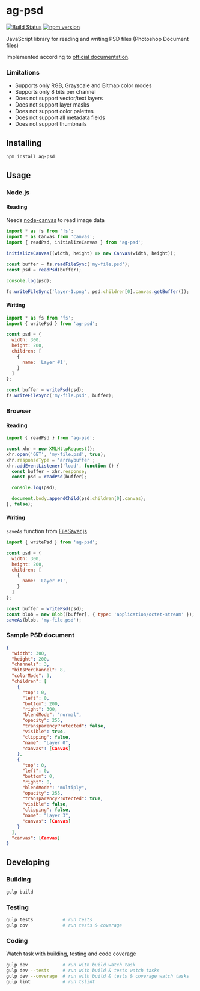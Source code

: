 ﻿# ag-psd

[![Build Status](https://travis-ci.org/Agamnentzar/ag-psd.svg)](https://travis-ci.org/Agamnentzar/ag-psd)
[![npm version](https://badge.fury.io/js/ag-psd.svg)](https://badge.fury.io/js/ag-psd)

JavaScript library for reading and writing PSD files (Photoshop Document files)

Implemented according to [official documentation](https://www.adobe.com/devnet-apps/photoshop/fileformatashtml/).

### Limitations

* Supports only RGB, Grayscale and Bitmap color modes
* Supports only 8 bits per channel
* Does not support vector/text layers
* Does not support layer masks
* Does not support color palettes
* Does not support all metadata fields
* Does not support thumbnails

## Installing

```bash
npm install ag-psd
```

## Usage

### Node.js

#### Reading

Needs [node-canvas](https://github.com/Automattic/node-canvas) to read image data

```javascript
import * as fs from 'fs';
import * as Canvas from 'canvas';
import { readPsd, initializeCanvas } from 'ag-psd';

initializeCanvas((width, height) => new Canvas(width, height));

const buffer = fs.readFileSync('my-file.psd');
const psd = readPsd(buffer);

console.log(psd);

fs.writeFileSync('layer-1.png', psd.children[0].canvas.getBuffer());
```

#### Writing

```javascript
import * as fs from 'fs';
import { writePsd } from 'ag-psd';

const psd = {
  width: 300,
  height: 200,
  children: [
    {
      name: 'Layer #1',
    }
  ]
};

const buffer = writePsd(psd);
fs.writeFileSync('my-file.psd', buffer);
```

### Browser

#### Reading

```javascript
import { readPsd } from 'ag-psd';

const xhr = new XMLHttpRequest();
xhr.open('GET', 'my-file.psd', true);
xhr.responseType = 'arraybuffer';
xhr.addEventListener('load', function () {
  const buffer = xhr.response;
  const psd = readPsd(buffer);

  console.log(psd);

  document.body.appendChild(psd.children[0].canvas);
}, false);
```

#### Writing

`saveAs` function from [FileSaver.js](https://github.com/eligrey/FileSaver.js/)

```javascript
import { writePsd } from 'ag-psd';

const psd = {
  width: 300,
  height: 200,
  children: [
    {
      name: 'Layer #1',
    }
  ]
};

const buffer = writePsd(psd);
const blob = new Blob([buffer], { type: 'application/octet-stream' });
saveAs(blob, 'my-file.psd');
```

### Sample PSD document

```json
{
  "width": 300,
  "height": 200,
  "channels": 3,
  "bitsPerChannel": 8,
  "colorMode": 3,
  "children": [
    {
      "top": 0,
      "left": 0,
      "bottom": 200,
      "right": 300,
      "blendMode": "normal",
      "opacity": 255,
      "transparencyProtected": false,
      "visible": true,
      "clipping": false,
      "name": "Layer 0",
      "canvas": [Canvas]
    },
    {
      "top": 0,
      "left": 0,
      "bottom": 0,
      "right": 0,
      "blendMode": "multiply",
      "opacity": 255,
      "transparencyProtected": true,
      "visible": false,
      "clipping": false,
      "name": "Layer 3",
      "canvas": [Canvas]
    }
  ],
  "canvas": [Canvas]
}
```

## Developing

### Building

```bash
gulp build
```

### Testing

```bash
gulp tests           # run tests
gulp cov             # run tests & coverage
```

### Coding

Watch task with building, testing and code coverage

```bash
gulp dev             # run with build watch task
gulp dev --tests     # run with build & tests watch tasks
gulp dev --coverage  # run with build & tests & coverage watch tasks
gulp lint            # run tslint
```
